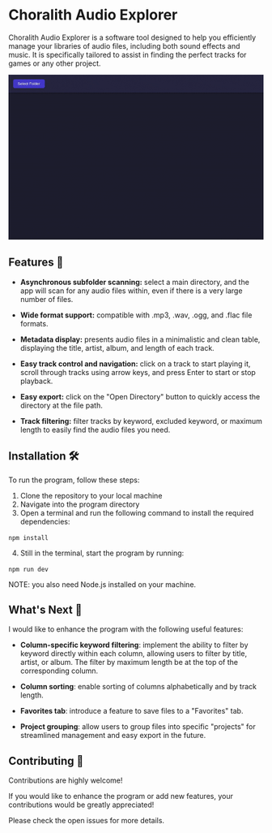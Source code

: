 # Choralith Audio Explorer

Choralith Audio Explorer is a software tool designed to help you efficiently manage your libraries of audio files, including both sound effects and music. It is specifically tailored to assist in finding the perfect tracks for games or any other project.

<img src="res/app_preview.gif" alt="Choralith Audio Explorer preview" width="800"/>

## Features 🌟

- **Asynchronous subfolder scanning:** select a main directory, and the app will scan for any audio files within, even if there is a very large number of files.

- **Wide format support:** compatible with .mp3, .wav, .ogg, and .flac file formats.

- **Metadata display:** presents audio files in a minimalistic and clean table, displaying the title, artist, album, and length of each track.

- **Easy track control and navigation:** click on a track to start playing it, scroll through tracks using arrow keys, and press Enter to start or stop playback.

- **Easy export:** click on the "Open Directory" button to quickly access the directory at the file path.

- **Track filtering:** filter tracks by keyword, excluded keyword, or maximum length to easily find the audio files you need.

## Installation 🛠️

To run the program, follow these steps:

1. Clone the repository to your local machine
2. Navigate into the program directory
3. Open a terminal and run the following command to install the required dependencies:

`npm install`

4. Still in the terminal, start the program by running:

`npm run dev`

NOTE: you also need Node.js installed on your machine.

## What's Next 🔮

I would like to enhance the program with the following useful features:

- **Column-specific keyword filtering**: implement the ability to filter by keyword directly within each column, allowing users to filter by title, artist, or album. The filter by maximum length be at the top of the corresponding column.

- **Column sorting**: enable sorting of columns alphabetically and by track length.

- **Favorites tab**: introduce a feature to save files to a "Favorites" tab.

- **Project grouping**: allow users to group files into specific "projects" for streamlined management and easy export in the future.

## Contributing 🤝

Contributions are highly welcome!

If you would like to enhance the program or add new features, your contributions would be greatly appreciated!

Please check the open issues for more details.

